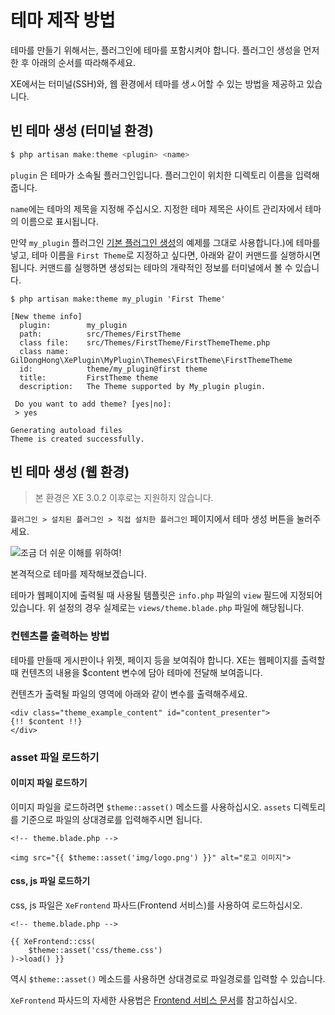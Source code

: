 # 테마 제작 방법

테마를 만들기 위해서는, 플러그인에 테마를 포함시켜야 합니다. 플러그인 생성을 먼저 한 후 아래의 순서를 따라해주세요.

XE에서는 터미널(SSH)와, 웹 환경에서 테마를 생ㅅ어할 수 있는 방법을 제공하고 있습니다.

## 빈 테마 생성 (터미널 환경)
```php
$ php artisan make:theme <plugin> <name>
```

`plugin` 은 테마가 소속될 플러그인입니다. 플러그인이 위치한 디렉토리 이름을 입력해줍니다.

`name`에는 테마의 제목을 지정해 주십시오. 지정한 테마 제목은 사이트 관리자에서 테마의 이름으로 표시됩니다.

만약 `my_plugin` 플러그인 [기본 플러그인 생성](../plugin-develop/common-plugin-make.md)의 예제를 그대로 사용합니다.\)에 테마를 넣고, 테마 이름을 `First Theme`로 지정하고 싶다면, 아래와 같이 커맨드를 실행하시면 됩니다.
커맨드를 실행하면 생성되는 테마의 개략적인 정보를 터미널에서 볼 수 있습니다.

```
$ php artisan make:theme my_plugin 'First Theme'

[New theme info]
  plugin:        my_plugin
  path:          src/Themes/FirstTheme
  class file:    src/Themes/FirstTheme/FirstThemeTheme.php
  class name:    GilDongHong\XePlugin\MyPlugin\Themes\FirstTheme\FirstThemeTheme
  id:            theme/my_plugin@first theme
  title:         FirstTheme theme
  description:   The Theme supported by My_plugin plugin.

 Do you want to add theme? [yes|no]:
 > yes

Generating autoload files
Theme is created successfully.
```


## 빈 테마 생성 (웹 환경)
<blockquote class="caution">
    <p>본 환경은 XE 3.0.2 이후로는 지원하지 않습니다.</p>
</blockquote>

`플러그인 > 설치된 플러그인 > 직접 설치한 플러그인` 페이지에서 테마 생성 버튼을 눌러주세요.

![&#xC870;&#xAE08; &#xB354; &#xC26C;&#xC6B4; &#xC774;&#xD574;&#xB97C; &#xC704;&#xD558;&#xC5EC;! ](../.vuepress/assets/undefined%20%281%29.gif)

본격적으로 테마를 제작해보겠습니다.

테마가 웹페이지에 출력될 때 사용될 템플릿은 `info.php` 파일의 `view` 필드에 지정되어 있습니다. 위 설정의 경우 실제로는 `views/theme.blade.php` 파일에 해당됩니다.

### 컨텐츠를 출력하는 방법
테마를 만들때 게시판이나 위젯, 페이지 등을 보여줘야 합니다.
XE는 웹페이지를 출력할때 컨텐츠의 내용을 $content 변수에 담아 테마에 전달해 보여줍니다.

컨텐츠가 출력될 파일의 영역에 아래와 같이 변수를 출력해주세요.

```markup
<div class="theme_example_content" id="content_presenter">
{!! $content !!}
</div>
```

### asset 파일 로드하기

#### 이미지 파일 로드하기

이미지 파일을 로드하려면 `$theme::asset()` 메소드를 사용하십시오. `assets` 디렉토리를 기준으로 파일의 상대경로를 입력해주시면 됩니다.

```markup
<!-- theme.blade.php -->

<img src="{{ $theme::asset('img/logo.png') }}" alt="로고 이미지">
```

#### css, js 파일 로드하기

css, js 파일은 `XeFrontend` 파사드\(Frontend 서비스\)를 사용하여 로드하십시오.

```markup
<!-- theme.blade.php -->

{{ XeFrontend::css(
    $theme::asset('css/theme.css')
)->load() }}
```

역시 `$theme::asset()` 메소드를 사용하면 상대경로로 파일경로를 입력할 수 있습니다.

`XeFrontend` 파사드의 자세한 사용법은 [Frontend 서비스 문서](../developer-docs/service.md)를 참고하십시오.
